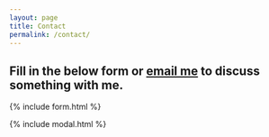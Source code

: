 ```yaml
---
layout: page
title: Contact
permalink: /contact/
---
```


## Fill in the below form or [email me](mailto:{{site.email}}) to discuss something with me.

{% include form.html %}

{% include modal.html %}
